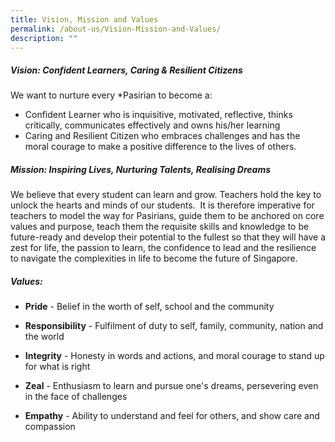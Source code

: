 ```yaml
---
title: Vision, Mission and Values
permalink: /about-us/Vision-Mission-and-Values/
description: ""
---
```

##### Vision: Confident Learners, Caring & Resilient Citizens


We want to nurture every \*Pasirian to become a:        

* Confident Learner who is inquisitive, motivated, reflective, thinks critically, communicates effectively and owns his/her learning
* Caring and Resilient Citizen who embraces challenges and has the moral courage to make a positive difference to the lives of others.

##### Mission: Inspiring Lives, Nurturing Talents, Realising Dreams


  

We believe that every student can learn and grow. Teachers hold the key to unlock the hearts and minds of our students.  It is therefore imperative for teachers to model the way for Pasirians, guide them to be anchored on core values and purpose, teach them the requisite skills and knowledge to be future-ready and develop their potential to the fullest so that they will have a zest for life, the passion to learn, the confidence to lead and the resilience to navigate the complexities in life to become the future of Singapore. 

##### Values:

* **Pride** - Belief in the worth of self, school and the community

  

* **Responsibility** - Fulfilment of duty to self, family, community, nation and the world

  

* **Integrity** - Honesty in words and actions, and moral courage to stand up for what is right

  

* **Zeal** - Enthusiasm to learn and pursue one's dreams, persevering even in the face of challenges 

  

* **Empathy** - Ability to understand and feel for others, and show care and compassion